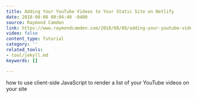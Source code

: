 ```yaml
---
title: Adding Your YouTube Videos to Your Static Site on Netlify
date: 2018-08-08 00:04:40 -0400
source: Raymond Camden
link: https://www.raymondcamden.com/2018/08/08/adding-your-youtube-videos-to-your-static-site-on-netlify
video: false
content_type: Tutorial
category: ''
related_tools:
- tool/jekyll.md
keywords: []

---
```

how to use client-side JavaScript to render a list of your YouTube videos on your site